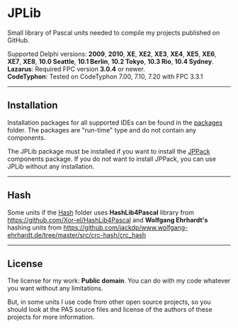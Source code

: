﻿# JPLib

Small library of Pascal units needed to compile my projects published on GitHub.

Supported Delphi versions: **2009**, **2010**, **XE**, **XE2**, **XE3**, **XE4**, **XE5**, **XE6**, **XE7**, **XE8**, **10.0 Seattle**, **10.1 Berlin**, **10.2 Tokyo**, **10.3 Rio**, **10.4 Sydney**.  
**Lazarus**: Required FPC version **3.0.4** or newer.  
**CodeTyphon**: Tested on CodeTyphon 7.00, 7.10, 7.20 with FPC 3.3.1

---

## Installation

Installation packages for all supported IDEs can be found in the [packages](./packages) folder.
The packages are "run-time" type and do not contain any components.

The JPLib package must be installed if you want to install the [JPPack](https://github.com/jackdp/JPPack) components package. If you do not want to install JPPack, you can use JPLib without any installation.

---

## Hash

Some units if the [Hash](./Hash) folder uses **HashLib4Pascal** library from https://github.com/Xor-el/HashLib4Pascal and **Wolfgang Ehrhardt's** hashing units from https://github.com/jackdp/www.wolfgang-ehrhardt.de/tree/master/src/crc-hash/crc_hash

---

## License

The license for my work: **Public domain**. You can do with my code whatever you want without any limitations.

But, in some units I use code from other open source projects, so you should look at the PAS source files and license of the authors of these projects for more information.